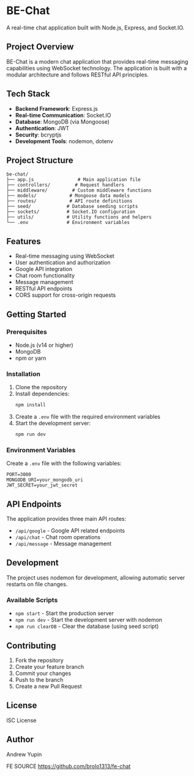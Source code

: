 # BE-Chat

A real-time chat application built with Node.js, Express, and Socket.IO.

## Project Overview

BE-Chat is a modern chat application that provides real-time messaging capabilities using WebSocket technology. The application is built with a modular architecture and follows RESTful API principles.

## Tech Stack

- **Backend Framework**: Express.js
- **Real-time Communication**: Socket.IO
- **Database**: MongoDB (via Mongoose)
- **Authentication**: JWT
- **Security**: bcryptjs
- **Development Tools**: nodemon, dotenv

## Project Structure

```
be-chat/
├── app.js                # Main application file
├── controllers/         # Request handlers
├── middleware/         # Custom middleware functions
├── models/            # Mongoose data models
├── routes/            # API route definitions
├── seed/             # Database seeding scripts
├── sockets/          # Socket.IO configuration
├── utils/            # Utility functions and helpers
└── .env              # Environment variables
```

## Features

- Real-time messaging using WebSocket
- User authentication and authorization
- Google API integration
- Chat room functionality
- Message management
- RESTful API endpoints
- CORS support for cross-origin requests

## Getting Started

### Prerequisites

- Node.js (v14 or higher)
- MongoDB
- npm or yarn

### Installation

1. Clone the repository
2. Install dependencies:
   ```bash
   npm install
   ```
3. Create a `.env` file with the required environment variables
4. Start the development server:
   ```bash
   npm run dev
   ```

### Environment Variables

Create a `.env` file with the following variables:

```
PORT=3000
MONGODB_URI=your_mongodb_uri
JWT_SECRET=your_jwt_secret
```

## API Endpoints

The application provides three main API routes:

- `/api/google` - Google API related endpoints
- `/api/chat` - Chat room operations
- `/api/message` - Message management

## Development

The project uses nodemon for development, allowing automatic server restarts on file changes.

### Available Scripts

- `npm start` - Start the production server
- `npm run dev` - Start the development server with nodemon
- `npm run clearDB` - Clear the database (using seed script)

## Contributing

1. Fork the repository
2. Create your feature branch
3. Commit your changes
4. Push to the branch
5. Create a new Pull Request

## License

ISC License

## Author

Andrew Yupin

FE SOURCE https://github.com/brolo1313/fe-chat
